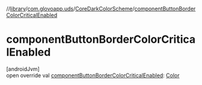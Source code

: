 //[library](../../../index.md)/[com.glovoapp.uds](../index.md)/[CoreDarkColorScheme](index.md)/[componentButtonBorderColorCriticalEnabled](component-button-border-color-critical-enabled.md)

# componentButtonBorderColorCriticalEnabled

[androidJvm]\
open override val [componentButtonBorderColorCriticalEnabled](component-button-border-color-critical-enabled.md): [Color](https://developer.android.com/reference/kotlin/androidx/compose/ui/graphics/Color.html)
